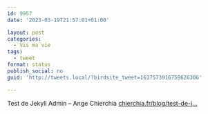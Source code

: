 ```yaml
---
id: 9957
date: '2023-03-19T21:57:01+01:00'

layout: post
categories:
  - Vis ma vie
tags:
  - tweet
format: status
publish_social: no
guid: 'http://tweets.local/?birdsite_tweet=1637573916758626306'

---
```


Test de Jekyll Admin – Ange Chierchia [chierchia.fr/blog/test-de-j…](https://chierchia.fr/blog/test-de-jekyll-admin/)